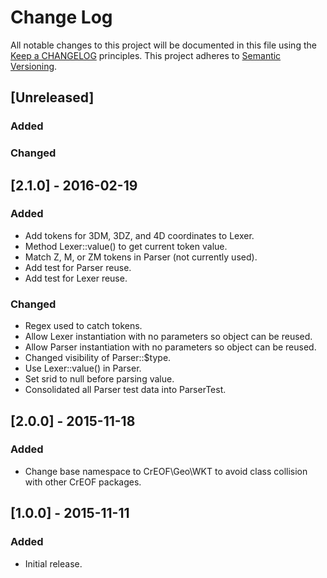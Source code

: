 # Change Log
All notable changes to this project will be documented in this file using the [Keep a CHANGELOG](http://keepachangelog.com/) principles.
This project adheres to [Semantic Versioning](http://semver.org/).

## [Unreleased]
### Added
### Changed

## [2.1.0] - 2016-02-19
### Added
- Add tokens for 3DM, 3DZ, and 4D coordinates to Lexer.
- Method Lexer::value() to get current token value.
- Match Z, M, or ZM tokens in Parser (not currently used).
- Add test for Parser reuse.
- Add test for Lexer reuse.

### Changed
- Regex used to catch tokens.
- Allow Lexer instantiation with no parameters so object can be reused.
- Allow Parser instantiation with no parameters so object can be reused.
- Changed visibility of Parser::$type.
- Use Lexer::value() in Parser.
- Set srid to null before parsing value.
- Consolidated all Parser test data into ParserTest.

## [2.0.0] - 2015-11-18
### Added
- Change base namespace to CrEOF\Geo\WKT to avoid class collision with other CrEOF packages.

## [1.0.0] - 2015-11-11
### Added
- Initial release.
